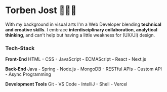 # Torben Jost :raising_hand:👨‍💻

With my background in visual arts I'm a Web Developer blending **technical and creative skills**. I embrace **interdisciplinary collaboration**, **analytical thinking**, and can't help but having a little weakness for (UX/UI) design. 

### Tech-Stack

**Front-End**
HTML - CSS - JavaScript - ECMAScript - React - Next.js 

**Back-End**
Java - Spring - Node.js - MongoDB - RESTful APIs - Custom API - Async Programming

**Development Tools**
Git - VS Code - IntelliJ - Shell - Vercel

